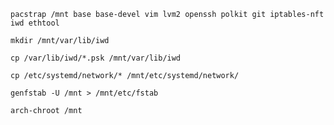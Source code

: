 ```
pacstrap /mnt base base-devel vim lvm2 openssh polkit git iptables-nft iwd ethtool 
```
```
mkdir /mnt/var/lib/iwd
```
```
cp /var/lib/iwd/*.psk /mnt/var/lib/iwd
```

```
cp /etc/systemd/network/* /mnt/etc/systemd/network/
```

```
genfstab -U /mnt > /mnt/etc/fstab
```

```
arch-chroot /mnt
```

